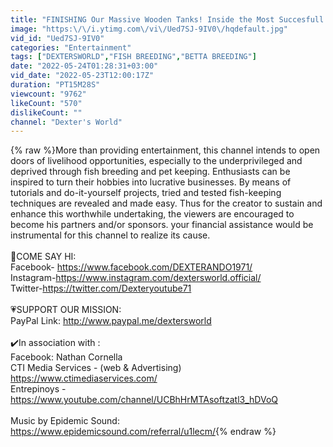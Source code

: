 ```yaml
---
title: "FINISHING Our Massive Wooden Tanks! Inside the Most Succesfull EXOTIC Bird Aviary"
image: "https:\/\/i.ytimg.com\/vi\/Ued7SJ-9IV0\/hqdefault.jpg"
vid_id: "Ued7SJ-9IV0"
categories: "Entertainment"
tags: ["DEXTERSWORLD","FISH BREEDING","BETTA BREEDING"]
date: "2022-05-24T01:28:31+03:00"
vid_date: "2022-05-23T12:00:17Z"
duration: "PT15M28S"
viewcount: "9762"
likeCount: "570"
dislikeCount: ""
channel: "Dexter's World"
---
```

{% raw %}More than providing entertainment, this channel intends to open doors of livelihood opportunities, especially to the underprivileged and deprived through fish breeding and pet keeping. Enthusiasts can be inspired to turn their hobbies into lucrative businesses. By means of tutorials and do-it-yourself projects, tried and tested fish-keeping techniques are revealed and made easy. Thus for the creator to sustain and enhance this worthwhile undertaking, the viewers are encouraged to become his partners and/or sponsors. your financial assistance would be instrumental for this channel to realize its cause. <br /><br />💬COME SAY HI:<br />Facebook- <a rel="nofollow" target="blank" href="https://www.facebook.com/DEXTERANDO1971/">https://www.facebook.com/DEXTERANDO1971/</a><br />Instagram-<a rel="nofollow" target="blank" href="https://www.instagram.com/dextersworld.official/">https://www.instagram.com/dextersworld.official/</a><br />Twitter-<a rel="nofollow" target="blank" href="https://twitter.com/Dexteryoutube71">https://twitter.com/Dexteryoutube71</a><br /><br />💗SUPPORT OUR MISSION:<br />PayPal Link: <a rel="nofollow" target="blank" href="http://www.paypal.me/dextersworld">http://www.paypal.me/dextersworld</a> <br /><br />✔️In association with : <br />Facebook: Nathan Cornella<br />CTI Media Services - (web &amp; Advertising) <a rel="nofollow" target="blank" href="https://www.ctimediaservices.com/">https://www.ctimediaservices.com/</a><br />Entrepinoys - <a rel="nofollow" target="blank" href="https://www.youtube.com/channel/UCBhHrMTAsoftzatl3_hDVoQ">https://www.youtube.com/channel/UCBhHrMTAsoftzatl3_hDVoQ</a><br /><br />Music by Epidemic Sound:<br /><a rel="nofollow" target="blank" href="https://www.epidemicsound.com/referral/u1lecm/">https://www.epidemicsound.com/referral/u1lecm/</a>{% endraw %}
